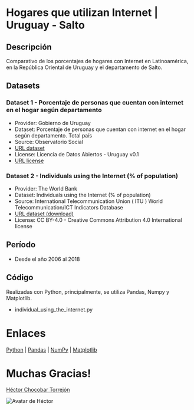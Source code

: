 # Hogares que utilizan Internet | Uruguay - Salto

## Descripción

Comparativo de los porcentajes de hogares con Internet en Latinoamérica, en la República Oriental de Uruguay y el departamento de Salto. 

## Datasets

### Dataset 1 - Porcentaje de personas que cuentan con internet en el hogar según departamento

- Provider: Gobierno de Uruguay
- Dataset: Porcentaje de personas que cuentan con internet en el hogar según departamento. Total país
- Source: Observatorio Social
- [URL dataset](https://www.catalogodatos.gub.uy/dataset/mides-indicador-11244)
- License: Licencia de Datos Abiertos - Uruguay v0.1
- [URL license](https://www.gub.uy/agencia-gobierno-electronico-sociedad-informacion-conocimiento/sites/agencia-gobierno-electronico-sociedad-informacion-conocimiento/files/documentos/publicaciones/licencia_de_datos_abiertos_0.pdf)

### Dataset 2 - Individuals using the Internet (% of population)

- Provider: The World Bank
- Dataset: Individuals using the Internet (% of population)
- Source: International Telecommunication Union ( ITU ) World Telecommunication/ICT Indicators Database
- [URL dataset (download)](https://data.worldbank.org/indicator/IT.NET.USER.ZS?name_desc=true)
- License: CC BY-4.0 - Creative Commons Attribution 4.0 International license

## Período

- Desde el año 2006 al 2018

## Código

Realizadas con Python, principalmente, se utiliza Pandas, Numpy y Matplotlib.

- individual_using_the_internet.py

# Enlaces
[Python](https://docs.python.org/3/reference/) | 
[Pandas](https://pandas.pydata.org/docs/reference/index.html) | 
[NumPy](https://numpy.org/doc/stable/reference/index.html) | 
[Matplotlib](https://matplotlib.org/stable/api/index.html) 

# Muchas Gracias!

[Héctor Chocobar Torrejón](https://chocobar.net/) 

![Avatar de Héctor](https://en.gravatar.com/userimage/146115819/41a333edd75fea5257a0a684c76cf977.png)
